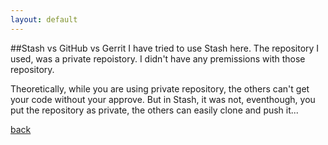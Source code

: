 ```yaml
---
layout: default
---
```

##Stash vs GitHub vs Gerrit
I have tried to use Stash here. The repository I used, was a private repoistory. I didn't have any premissions with those repository.

Theoretically, while you are using private repository, the others can't get your code without your approve. But in Stash, it was not, eventhough, you put the repository as private, the others can easily clone and push it...

[back](./)